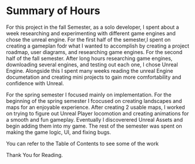 # Summary of Hours

For this project in the fall Semester, as a solo developer, I spent about a week researching and experimenting with different game engines and chose 
the unreal engine. For the first half of the semester,I spent on creating a gameplan fodr what I wanted to accomplish by creating a project roadmap,
user diagrams, and researching game engines. For the second half of the fall semester. After long hours researching game engines, downloading several engines, and testing out each one, I chose Unreal Engine. Alongside this I spent many weeks reading the unreal Engine documetation and creating mini projects to gain more comfortability and confidence with Unreal.  


For the spring semester I focused mainly on implementation. For the beginning of the spring semester I fcocused on creating landscapes and maps for an enjoyable experience. After creating 2 usable maps, I worked on trying to figure out Unreal Player locomotion and creating animations for a smooth and fun gameplay. Eventually I discoverered Unreal Assets and begin adding them into my game. The rest of the semester was spent on making the game logic, UI, and fixing bugs.  


You can refer to the Table of Contents to see some of the work

Thank You for Reading. 
